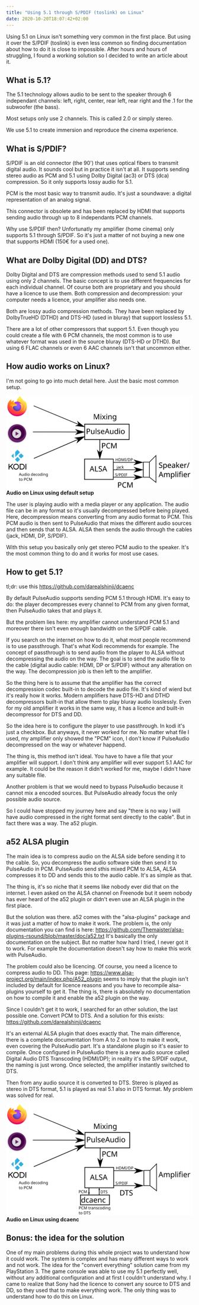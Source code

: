 ```yaml
---
title: "Using 5.1 through S/PDIF (toslink) on Linux"
date: 2020-10-20T18:07:42+02:00
---
```


Using 5.1 on Linux isn't something very common in the first place. But using it over the S/PDIF (toslink) is even less common so finding documentation
about how to do it is close to impossible. After hours and hours of struggling, I found a working solution so I decided to write an article about it.

## What is 5.1?

The 5.1 technology allows audio to be sent to the speaker through 6 independant channels: 
left, right, center, rear left, rear right and the .1 for the subwoofer (the bass).

Most setups only use 2 channels. This is called 2.0 or simply stereo.

We use 5.1 to create immersion and reproduce the cinema experience.

## What is S/PDIF?

S/PDIF is an old connector (the 90') that uses optical fibers to transmit digital audio. It sounds cool but in practice it isn't at all.
It supports sending stereo audio as PCM and 5.1 using Dolby Digital (ac3) or DTS (dca) compression. So it only supports lossy audio for 5.1.

PCM is the most basic way to transmit audio. It's just a soundwave: a digital representation of an analog signal.

This connector is obsolete and has been replaced by HDMI that supports sending audio through up to 8 independants PCM channels.

Why use S/PDIF then? Unfortunatly my amplifier (home cinema) only supports 5.1 through S/PDIF. So it's just a matter of not buying a new one that supports HDMI (150€ for a used one).

## What are Dolby Digital (DD) and DTS?

Dolby Digital and DTS are compression methods used to send 5.1 audio using only 2 channels. The basic concept is to use different frequencies for each individual channel.
Of course both are proprietary and you should have a licence to use them. Both compression and decompression: your computer needs a licence, your amplifier also needs one.

Both are lossy audio compression methods. They have been replaced by DolbyTrueHD (DTHD) and DTS-HD (used in bluray) that support lossless 5.1.

There are a lot of other compressors that support 5.1. Even though you could create a file with 6 PCM channels, the most common is to use whatever
format was used in the source bluray (DTS-HD or DTHD). But using 6 FLAC channels or even 6 AAC channels isn't that uncommon either.

## How audio works on Linux?

I'm not going to go into much detail here. Just the basic most common setup.

![linux audio schema](/pcm.svg)
**Audio on Linux using default setup**

The user is playing audio with a media player or any application. The audio file can be in any format so it's usually decompressed before being played.
Here, decompression means converting from any audio format to PCM. This PCM audio is then sent to PulseAudio that mixes the different audio
sources and then sends that to ALSA. ALSA then sends the audio through the cables (jack, HDMI, DP, S/PDIF).

With this setup you basically only get stereo PCM audio to the speaker. It's the most common thing to do and it works for most use cases.

## How to get 5.1?

tl;dr: use this https://github.com/darealshinji/dcaenc

By default PulseAudio supports sending PCM 5.1 through HDMI. It's easy to do: the player decompresses every channel to PCM from any given format, then PulseAudio
takes that and plays it.

But the problem lies here: my amplifier cannot understand PCM 5.1 and moreover there isn't even enough bandwidth on the S/PDIF cable.

If you search on the internet on how to do it, what most people recommend is to use passthrough. That's what Kodi recommends for example.
The concept of passthrough is to send audio from the player to ALSA without decompressing the audio on the way. The goal is to send the audio
file to the cable (digital audio cable: HDMI, DP or S/PDIF) without any alteration on the way. The decompression job is then left to the amplifier.

So the thing here is to assume that the amplifier has the correct decompression codec built-in to decode the audio file. It's kind of wierd but it's 
really how it works. Modern amplifiers have DTS-HD and DTHD decompressors built-in that allow them to play bluray audio losslessly. Even for 
my old amplifier it works in the same way, it has a licence and built-in decompressor for DTS and DD.

So the idea here is to configure the player to use passthrough. In kodi it's just a checkbox. But anyways, it never worked for me.
No matter what file I used, my amplifier only showed the "PCM" icon, I don't know if PulseAudio decompressed on the way or whatever happend.

The thing is, this method isn't ideal. You have to have a file that your amplifier will support. I don't think any amplifier will ever
support 5.1 AAC for example. It could be the reason it didn't worked for me, maybe I didn't have any suitable file.

Another problem is that we would need to bypass PulseAudio because it cannot mix a encoded sources. But
PulseAudio already focus the only possible audio source.

So I could have stopped my journey here and say "there is no way I will have audio compressed in the right format sent directly to the cable".
But in fact there was a way. The a52 plugin.

## a52 ALSA plugin

The main idea is to compress audio on the ALSA side before sending it to the cable. So, you decompress the audio software side then send it to 
PulseAudio in PCM. PulseAudio send sthis mixed PCM to ALSA, ALSA compresses it to DD and sends this to the audio cable. It's as simple as that.

The thing is, it's so niche that it seems like nobody ever did that on the internet. I even asked on the ALSA channel on Freenode but it seem nobody
has ever heard of the a52 plugin or didn't even use an ALSA plugin in the first place.

But the solution was there. a52 comes with the "alsa-plugins" package and it was just a matter of how to make it work.
The problem is, the only documentation you can find is here: https://github.com/Themaister/alsa-plugins-rsound/blob/master/doc/a52.txt
It's basically the only documentation on the subject. But no matter how hard I tried, I never got it to work. For example the documentation
doesn't say how to make this work with PulseAudio.

The problem could also be licencing. Of course, you need a licence to compress audio to DD. 
This page: https://www.alsa-project.org/main/index.php/A52_plugin seems to imply that the plugin isn't included by default for licence reasons and 
you have to recompile alsa-plugins yourself to get it. The thing is, there is absolutely no documentation on how to compile it and enable 
the a52 plugin on the way.

Since I couldn't get it to work, I searched for an other solution, the last possible one. Convert PCM to DTS.
And a solution for this exists: https://github.com/darealshinji/dcaenc

It's an external ALSA plugin that does exactly that. The main difference, there is a complete documentation from A to Z on how to make it work,
even covering the PulseAudio part. It's a standalone plugin so it's easier to compile. 
Once configured in PulseAudio there is a new audio source called Digital Audio DTS Transcoding (HDMI/DP); 
in reality it's the S/PDIF output, the naming is just wrong. Once selected, the amplifier instantly switched to DTS.

Then from any audio source it is converted to DTS. Stereo is played as stereo in DTS format, 5.1 is played as real 5.1 also in DTS format. 
My problem was solved for real.

![linux audio dca schema](/dca.svg)
**Audio on Linux using dcaenc**

## Bonus: the idea for the solution

One of my main problems during this whole project was to understand how it could work. The system is complex and has many different ways
to work and not work. The idea for the "convert everything" solution came from my PlayStation 3. The game console was able to use my 5.1
perfectly well, without any additional configuration and at first I couldn't understand why. I came to realize that Sony had the licence
to convert any source to DTS and DD, so they used that to make everything work. The only thing was to understand how to do this on Linux.

